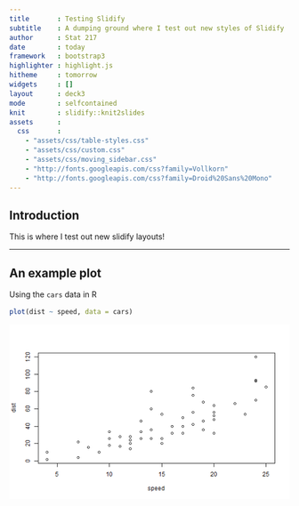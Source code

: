 ```yaml
---
title       : Testing Slidify
subtitle    : A dumping ground where I test out new styles of Slidify
author      : Stat 217
date        : today
framework   : bootstrap3
highlighter : highlight.js  
hitheme     : tomorrow      
widgets     : []
layout      : deck3
mode        : selfcontained 
knit        : slidify::knit2slides
assets      : 
  css       : 
    - "assets/css/table-styles.css"
    - "assets/css/custom.css"
    - "assets/css/moving_sidebar.css"
    - "http://fonts.googleapis.com/css?family=Vollkorn"
    - "http://fonts.googleapis.com/css?family=Droid%20Sans%20Mono"
---
```




## Introduction

This is where I test out new slidify layouts!

---
## An example plot

Using the `cars` data in R


```r
plot(dist ~ speed, data = cars)
```

<img src="assets/fig/cars-plot-1.png" title="plot of chunk cars-plot" alt="plot of chunk cars-plot" style="display: block; margin: auto;" />


